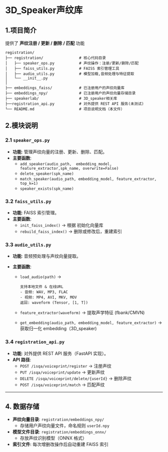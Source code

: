 # 3D_Speaker声纹库

## 1.项目简介

提供了 **声纹注册 / 更新 / 删除 / 匹配** 功能

```
registration/
├── registration/                # 核心代码目录
│   ├── speaker_ops.py           # 声纹操作：注册/更新/删除/匹配
│   ├── faiss_utils.py           # FAISS 索引管理工具
│   ├── audio_utils.py           # 模型加载,音频处理与特征提取
│   └── __init__.py
│
├── embeddings_faiss/            # 已注册用户的声纹向量库
├── embeddings_npy/              # 已注册用户的声纹向量存储目录
├── speakerlab/                  # 3D_speaker相关库
├──registration_api.py           # 对外提供 REST API 服务(未测试)
└── README.md                    # 项目说明文档（本文件）
```

## 2.模块说明

### 2.1 `speaker_ops.py`

- **功能**: 管理声纹向量的注册、更新、删除、匹配。
- **主要函数**:
  - `add_speaker(audio_path,  embedding_model, feature_extractor,spk_name, overwrite=False)`
  - `delete_speaker(spk_name)`
  - `match_speaker(audio_path, embedding_model, feature_extractor, top_k=1)`
  - `speaker_exists(spk_name)`

### 3.2 `faiss_utils.py`

- **功能**: FAISS 索引管理。
- **主要函数**:
  - `init_faiss_index()` → 根据 初始化向量库
  - `rebuild_faiss_index()` → 删除或修改后，重建索引

### 3.3 `audio_utils.py`

- **功能**: 音频预处理与声纹向量提取。

- **主要函数**:

  - `load_audio(path)` → 

    ```
    支持本地文件 & 在线URL
    - 音频: WAV, MP3, FLAC
    - 视频: MP4, AVI, MKV, MOV
    返回: waveform (Tensor, [1, T])
    ```

  - `feature_extractor(waveform)` → 提取声学特征 (fbank/CMVN)

  - `get_embedding(audio_path, embedding_model, feature_extractor)` → 获取归一化 embedding（3D_speaker)

### 3.4 `registration_api.py`

- **功能**: 对外提供 REST API 服务（FastAPI 实现）。
- **API 路径**:
  - `POST /isqa/voiceprint/register` → 注册声纹
  - `PUT /isqa/voiceprint/update` → 更新声纹
  - `DELETE /isqa/voiceprint/delete/{userId}` → 删除声纹
  - `POST /isqa/voiceprint/match` → 匹配声纹

------

## 4. 数据存储

- **声纹向量目录**: `registration/embeddings_npy/`
  - 存储用户声纹向量文件，命名规则 `userId.npy`
- **模型文件目录**: `registration/embeddings_onnx/`
  - 存放声纹识别模型（ONNX 格式）
- **索引文件**: 每次增删改操作后自动重建 FAISS 索引
